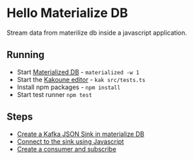 # Hello Materialize DB

Stream data from materilize db inside a javascript application.

## Running

* Start [Materialized DB](https://materialize.com/docs/get-started/#install-run-connect) - `materialized -w 1`
* Start the [Kakoune editor](https://github.com/mawww/kakoune#installing) - `kak src/tests.ts` 
* Install npm packages - `npm install`
* Start test runner `npm test`

## Steps

* [Create a Kafka JSON Sink in materialize DB](https://materialize.com/docs/sql/create-sink/#json-sinks)
* [Connect to the sink using Javascript](https://kafka.js.org/docs/configuration)
* [Create a consumer and subscribe](https://kafka.js.org/docs/consuming)
